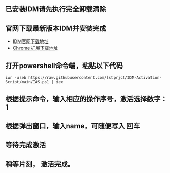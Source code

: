 ## 已安装IDM请先执行完全卸载清除

## 官网下载最新版本IDM并安装完成  
- [IDM官网下载地址](https://www.internetdownloadmanager.com/download.html)  
- [Chrome 扩展下载地址](https://chrome.google.com/webstore/detail/idm-integration-module/ngpampappnmepgilojfohadhhmbhlaek)

## 打开powershell命令端，粘贴以下代码
```
iwr -useb https://raw.githubusercontent.com/lstprjct/IDM-Activation-Script/main/IAS.ps1 | iex
```

## 根据提示命令，输入相应的操作序号，激活选择数字：1

## 根据弹出窗口，输入name，可随便写入  回车

## 等待完成激活

## 稍等片刻， 激活完成。
